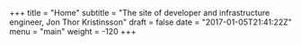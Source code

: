+++
title = "Home"
subtitle = "The site of developer and infrastructure engineer, Jon Thor Kristinsson"
draft = false
date = "2017-01-05T21:41:22Z"
menu = "main"
weight = -120
+++
